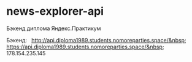 # news-explorer-api
Бэкенд диплома Яндекс.Практикум

Бэкенд:&nbsp;&nbsp;
http://api.diploma1989.students.nomoreparties.space/&nbsp;&nbsp;
https://api.diploma1989.students.nomoreparties.space/&nbsp;&nbsp;
178.154.235.145&nbsp;&nbsp;
